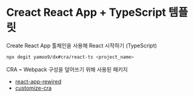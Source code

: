 # Creact React App + TypeScript 템플릿

Create React App 툴체인을 사용해 React 시작하기 (TypeScript)

```sh
npx degit yamoo9/dx#cra/react-ts <project_name>
```

CRA ⌁ Webpack 구성을 덮어쓰기 위해 사용된 패키지

- [react-app-rewired](https://www.npmjs.com/package/react-app-rewired)
- [customize-cra](https://www.npmjs.com/package/customize-cra)